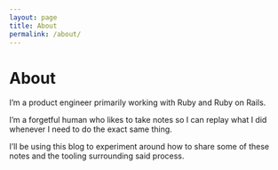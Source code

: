 ```yaml
---
layout: page
title: About
permalink: /about/
---
```


# About

I’m a product engineer primarily working with Ruby and Ruby on Rails.

I’m a forgetful human who likes to take notes so I can replay what I did whenever I need to do the exact same thing.

I’ll be using this blog to experiment around how to share some of these notes and the tooling surrounding said process.
